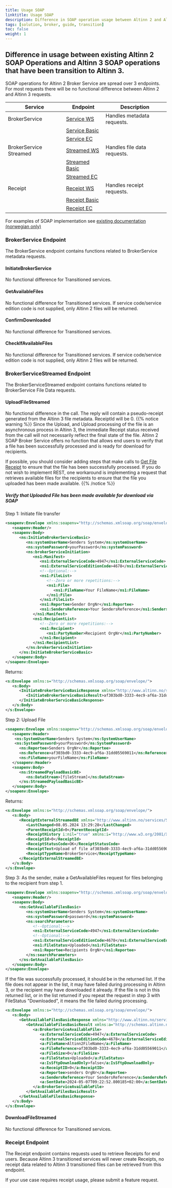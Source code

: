 ```yaml
---
title: Usage SOAP
linktitle: Usage SOAP
description: Difference in SOAP operation usage between Altinn 2 and Altinn 3 transitioned services.
tags: [solution, broker, guide, transition]
toc: false
weight: 1
---
```


## Difference in usage between existing Altinn 2 SOAP Operations and Altinn 3 SOAP operations that have been transition to Altinn 3.
SOAP operations for Altinn 2 Broker Service are spread over 3 endpoints.
For most requests there will be no functional difference between Altinn 2 and Altinn 3 requests.


|Service|Endpoint|Description|
|-----------------------|---------------------------------------------------------------------------|-------------------------------|
|BrokerService          |[Service WS](https://www.altinn.no/ServiceEngineExternal/BrokerServiceExternal.svc)              | Handles metadata requests.    |
|                       |[Service Basic](https://www.altinn.no/ServiceEngineExternal/BrokerServiceExternalBasic.svc)         |                               |
|                       |[Service EC](https://www.altinn.no/ServiceEngineExternal/BrokerServiceExternalEC2.svc)            |                               |
|BrokerService Streamed |[Streamed WS](https://www.altinn.no/ServiceEngineExternal/BrokerServiceExternalStreamed.svc)      | Handles file data requests.   |
|                       |[Streamed Basic](https://www.altinn.no/ServiceEngineExternal/BrokerServiceExternalStreamedBasic.svc) |                               |
|                       |[Streamed EC](https://www.altinn.no/ServiceEngineExternal/BrokerServiceExternalStreamedEC2.svc)    |                               |
|Receipt                |[Receipt WS](https://www.altinn.no/IntermediaryExternal/ReceiptExternal.svc)                     | Handles receipt requests.     |
|                       |[Receipt Basic](https://www.altinn.no/IntermediaryExternal/ReceiptExternalBasic.svc)                |                               |
|                       |[Receipt EC](https://www.altinn.no/IntermediaryExternal/ReceiptExternalEC2.svc)                 |                               |

For examples of SOAP implementation see [existing documentation (norwegian only)](https://altinn.github.io/docs/api/soap/grensesnitt/#brokerservice--formidlingstjenester-ws)

### BrokerService Endpoint

The BrokerService endpoint contains functions related to BrokerService metadata requests.

#### InitiateBrokerService

No functional difference for Transitioned services.

#### GetAvailableFiles

No functional difference for Transitioned services. If service code/service edition code is not supplied, only Altinn 2 files will be returned. 

#### ConfirmDownloaded

No functional difference for Transitioned services.

#### CheckIfAvailableFiles

No functional difference for Transitioned services. If service code/service edition code is not supplied, only Altinn 2 files will be returned.

### BrokerServiceStreamed Endpoint

The BrokerServiceStreamed endpoint contains functions related to BrokerService File Data requests.

#### UploadFileStreamed

No functional difference in the call. The reply will contain a pseudo-receipt generated from the Altinn 3 file metadata. ReceiptId will be 0.
{{% notice warning  %}}
Since the Upload, and Upload processing of the file is an asynchronous process in Altinn 3, the immediate Receipt status received from the call will not necessarily reflect the final state of the file.
Altinn 2 SOAP Broker Service offers no function that allows end users to verify that a file has been successfully processed and is ready for download for recipients.

If possible, you should consider adding steps that make calls to [Get File Receipt](../rest/#get-file-receipt-outbox-sender) to ensure that the file has been successfully processed.
If you do not wish to implement REST, one workaround is implementing a request that retrieves available files for the recipients to ensure that the file you uploaded has been made available.
{{% /notice %}}

##### Verify that Uploaded File has been made available for download via SOAP

Step 1: Initiate file transfer
```XML
<soapenv:Envelope xmlns:soapenv="http://schemas.xmlsoap.org/soap/envelope/" xmlns:ns="http://www.altinn.no/services/ServiceEngine/Broker/2015/06" xmlns:ns1="http://schemas.altinn.no/services/ServiceEngine/Broker/2015/06">
   <soapenv:Header/>
   <soapenv:Body>
      <ns:InitiateBrokerServiceBasic>
         <ns:systemUserName>Senders System</ns:systemUserName>
         <ns:systemPassword>yourPassword</ns:systemPassword>
         <ns:brokerServiceInitiation>
            <ns1:Manifest>
               <ns1:ExternalServiceCode>4947</ns1:ExternalServiceCode>
               <ns1:ExternalServiceEditionCode>4678</ns1:ExternalServiceEditionCode>
               <!--Optional:-->
               <ns1:FileList>
                  <!--Zero or more repetitions:-->
                  <ns1:File>
                     <ns1:FileName>Your FileName</ns1:FileName>
                  </ns1:File>
               </ns1:FileList>
               <ns1:Reportee>Sender OrgNr</ns1:Reportee>
               <ns1:SendersReference>Your SendersReference</ns1:SendersReference>
            </ns1:Manifest>
            <ns1:RecipientList>
               <!--Zero or more repetitions:-->
               <ns1:Recipient>
                  <ns1:PartyNumber>Recipient OrgNr</ns1:PartyNumber>
               </ns1:Recipient>
            </ns1:RecipientList>
         </ns:brokerServiceInitiation>
      </ns:InitiateBrokerServiceBasic>
   </soapenv:Body>
</soapenv:Envelope>
```
Returns:
```XML
<s:Envelope xmlns:s="http://schemas.xmlsoap.org/soap/envelope/">
   <s:Body>
      <InitiateBrokerServiceBasicResponse xmlns="http://www.altinn.no/services/ServiceEngine/Broker/2015/06">
         <InitiateBrokerServiceBasicResult>af303bd0-3333-4ec9-af6a-31dd05569011</InitiateBrokerServiceBasicResult>
      </InitiateBrokerServiceBasicResponse>
   </s:Body>
</s:Envelope>
```

Step 2: Upload File

```XML
<soapenv:Envelope xmlns:soapenv="http://schemas.xmlsoap.org/soap/envelope/" xmlns:ns="http://www.altinn.no/services/ServiceEngine/Broker/2015/06">
   <soapenv:Header>
    <ns:SystemUserName>Senders System</ns:SystemUserName>
    <ns:SystemPassword>yourPassword</ns:SystemPassword>
      <ns:Reportee>Senders OrgNr</ns:Reportee>
      <ns:Reference>af303bd0-3333-4ec9-af6a-31dd05569011</ns:Reference>
      <ns:FileName>yourFileName</ns:FileName>
   </soapenv:Header>
   <soapenv:Body>
      <ns:StreamedPayloadBasicBE>
         <ns:DataStream>[fileStream]</ns:DataStream>
      </ns:StreamedPayloadBasicBE>
   </soapenv:Body>
</soapenv:Envelope>
```

Returns:
```XML
<s:Envelope xmlns:s="http://schemas.xmlsoap.org/soap/envelope/">
   <s:Body>
      <ReceiptExternalStreamedBE xmlns="http://www.altinn.no/services/ServiceEngine/Broker/2015/06">
         <LastChanged>08.05.2024 13:29:28</LastChanged>
         <ParentReceiptId>0</ParentReceiptId>
         <ReceiptHistory i:nil="true" xmlns:i="http://www.w3.org/2001/XMLSchema-instance"/>
         <ReceiptId>0</ReceiptId>
         <ReceiptStatusCode>OK</ReceiptStatusCode>
         <ReceiptText>Upload of file af303bd0-3333-4ec9-af6a-31dd05569011 was successful. Recipients can now download the file.</ReceiptText>
         <ReceiptTypeName>BrokerService</ReceiptTypeName>
      </ReceiptExternalStreamedBE>
   </s:Body>
</s:Envelope>
```

Step 3: As the sender, make a GetAvailableFiles request for files belonging to the recipient from step 1.
```XML
<soapenv:Envelope xmlns:soapenv="http://schemas.xmlsoap.org/soap/envelope/" xmlns:ns="http://www.altinn.no/services/ServiceEngine/Broker/2015/06" xmlns:ns1="http://schemas.altinn.no/services/ServiceEngine/Broker/2015/06">
   <soapenv:Header/>
   <soapenv:Body>
      <ns:GetAvailableFilesBasic>
         <ns:systemUserName>Senders System</ns:systemUserName>
         <ns:systemPassword>password</ns:systemPassword>
         <ns:searchParameters>
            <!--Optional:-->
            <ns1:ExternalServiceCode>4947</ns1:ExternalServiceCode>
            <!--Optional:-->
            <ns1:ExternalServiceEditionCode>4678</ns1:ExternalServiceEditionCode>
            <ns1:FileStatus>Uploaded</ns1:FileStatus>
            <ns1:Reportee>Recipients OrgNr</ns1:Reportee>
         </ns:searchParameters>
      </ns:GetAvailableFilesBasic>
   </soapenv:Body>
</soapenv:Envelope>
```

If the file was successfully processed, it should be in the returned list. If the file does not appear in the list, it may have failed during processing in Altinn 3, or the recipient may have downloaded it already.
If the file is not in this returned list, or in the list returned if you repeat the request in step 3 with FileStatus "Downloaded", it means the file failed during processing.
```XML
<s:Envelope xmlns:s="http://schemas.xmlsoap.org/soap/envelope/">
   <s:Body>
      <GetAvailableFilesBasicResponse xmlns="http://www.altinn.no/services/ServiceEngine/Broker/2015/06">
         <GetAvailableFilesBasicResult xmlns:a="http://schemas.altinn.no/services/ServiceEngine/Broker/2015/06" xmlns:i="http://www.w3.org/2001/XMLSchema-instance">
            <a:BrokerServiceAvailableFile>
               <a:ExternalServiceCode>4947</a:ExternalServiceCode>
               <a:ExternalServiceEditionCode>4678</a:ExternalServiceEditionCode>
               <a:FileName>Altinn2FileName</a:FileName>
               <a:FileReference>af303bd0-3333-4ec9-af6a-31dd05569011</a:FileReference>
               <a:FileSize>0</a:FileSize>
               <a:FileStatus>Uploaded</a:FileStatus>
               <a:IsSftpDownloadOnly>false</a:IsSftpDownloadOnly>
               <a:ReceiptID>0</a:ReceiptID>
               <a:Reportee>senders OrgNr</a:Reportee>
               <a:SendersReference>Your SendersReference</a:SendersReference>
               <a:SentDate>2024-05-07T09:22:52.800185+02:00</a:SentDate>
            </a:BrokerServiceAvailableFile>
         </GetAvailableFilesBasicResult>
      </GetAvailableFilesBasicResponse>
   </s:Body>
</s:Envelope>
```


#### DownloadFileStreamed

No functional difference for Transitioned services.

### Receipt Endpoint

The Receipt endpoint contains requests used to retrieve Receipts for end users. 
Because Altinn 3 transitioned services will never create Receipts, no receipt data related to Altinn 3 transitioned files can 
be retrieved from this endpoint.

If your use case requires receipt usage, please submit a feature request.